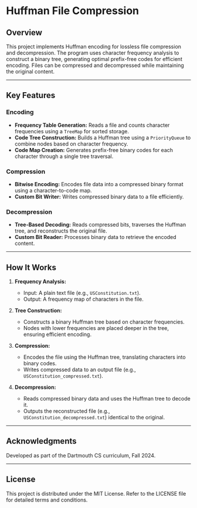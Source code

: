 # Huffman File Compression

## Overview

This project implements Huffman encoding for lossless file compression and decompression. The program uses character frequency analysis to construct a binary tree, generating optimal prefix-free codes for efficient encoding. Files can be compressed and decompressed while maintaining the original content.

---

## Key Features

### Encoding
- **Frequency Table Generation:** Reads a file and counts character frequencies using a `TreeMap` for sorted storage.
- **Code Tree Construction:** Builds a Huffman tree using a `PriorityQueue` to combine nodes based on character frequency.
- **Code Map Creation:** Generates prefix-free binary codes for each character through a single tree traversal.

### Compression
- **Bitwise Encoding:** Encodes file data into a compressed binary format using a character-to-code map.
- **Custom Bit Writer:** Writes compressed binary data to a file efficiently.

### Decompression
- **Tree-Based Decoding:** Reads compressed bits, traverses the Huffman tree, and reconstructs the original file.
- **Custom Bit Reader:** Processes binary data to retrieve the encoded content.

---

## How It Works

1. **Frequency Analysis:**
   - Input: A plain text file (e.g., `USConstitution.txt`).
   - Output: A frequency map of characters in the file.

2. **Tree Construction:**
   - Constructs a binary Huffman tree based on character frequencies.
   - Nodes with lower frequencies are placed deeper in the tree, ensuring efficient encoding.

3. **Compression:**
   - Encodes the file using the Huffman tree, translating characters into binary codes.
   - Writes compressed data to an output file (e.g., `USConstitution_compressed.txt`).

4. **Decompression:**
   - Reads compressed binary data and uses the Huffman tree to decode it.
   - Outputs the reconstructed file (e.g., `USConstitution_decompressed.txt`) identical to the original.

---

## Acknowledgments

Developed as part of the Dartmouth CS curriculum, Fall 2024.

---

## License

This project is distributed under the MIT License. Refer to the LICENSE file for detailed terms and conditions.

